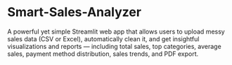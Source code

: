 # Smart-Sales-Analyzer
A powerful yet simple Streamlit web app that allows users to upload messy sales data (CSV or Excel), automatically clean it, and get insightful visualizations and reports — including total sales, top categories, average sales, payment method distribution, sales trends, and PDF export.

